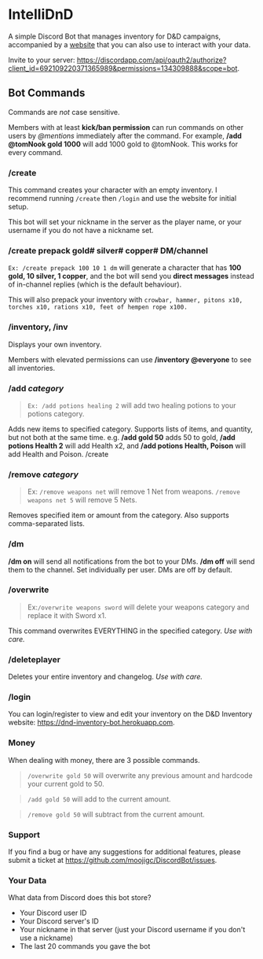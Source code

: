 # IntelliDnD

A simple Discord Bot that manages inventory for D&D campaigns, accompanied by a [website](https://dnd-inventory-bot.herokuapp.com) that you can also use to interact with your data.

Invite to your server: https://discordapp.com/api/oauth2/authorize?client_id=692109220371365989&permissions=134309888&scope=bot.

## Bot Commands

Commands are _not_ case sensitive.

Members with at least **kick/ban permission** can run commands on other users by _@mentions_ immediately after the command.
For example, **/add @tomNook gold 1000** will add 1000 gold to @tomNook. This works for every command.

### /create

This command creates your character with an empty inventory. I recommend running `/create` then `/login` and use the website for initial setup.

This bot will set your nickname in the server as the player name, or your username if you do not have a nickname set.

### /create prepack gold# silver# copper# DM/channel

`Ex: /create prepack 100 10 1 dm` will generate a character that has **100 gold, 10 silver, 1 copper**, and the bot will send you **direct messages** instead of in-channel replies (which is the default behaviour).

This will also prepack your inventory with `crowbar, hammer, pitons x10, torches x10, rations x10, feet of hempen rope x100.`

### /inventory, /inv

Displays your own inventory.

Members with elevated permissions can use **/inventory @everyone** to see all inventories.

### /add _category_

> `Ex: /add potions healing 2` will add two healing potions to your potions category.

Adds new items to specified category. Supports lists of items, and quantity, but not both at the same time.
e.g. **/add gold 50** adds 50 to gold, **/add potions Health 2** will add Health x2, and **/add potions Health, Poison** will add Health and Poison.
/create

### /remove _category_

> Ex: `/remove weapons net` will remove 1 Net from weapons. `/remove weapons net 5` will remove 5 Nets.

Removes specified item or amount from the category. Also supports comma-separated lists.

### /dm

**/dm on** will send all notifications from the bot to your DMs. **/dm off** will send them to the channel.
Set individually per user. DMs are off by default.

### /overwrite

> Ex:`/overwrite weapons sword` will delete your weapons category and replace it with Sword x1.

This command overwrites EVERYTHING in the specified category. _Use with care._

### /deleteplayer

Deletes your entire inventory and changelog.
_Use with care._

### /login

You can login/register to view and edit your inventory on the D&D Inventory website: https://dnd-inventory-bot.herokuapp.com.

### Money

When dealing with money, there are 3 possible commands.

> `/overwrite gold 50` will overwrite any previous amount and hardcode your current gold to 50.

> `/add gold 50` will add to the current amount.

> `/remove gold 50` will subtract from the current amount.

### Support

If you find a bug or have any suggestions for additional features, please submit a ticket at https://github.com/moojigc/DiscordBot/issues.

### Your Data

What data from Discord does this bot store?

-   Your Discord user ID
-   Your Discord server's ID
-   Your nickname in that server (just your Discord username if you don't use a nickname)
-   The last 20 commands you gave the bot
